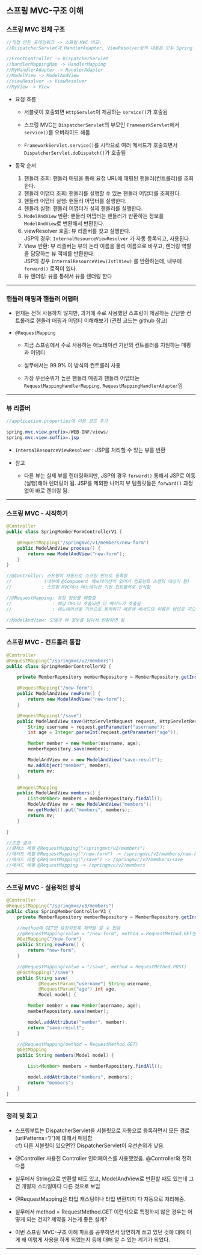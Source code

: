 ## 스프링 MVC-구조 이해

### 스프링 MVC 전체 구조

```java
//직접 만든 프레임워크 -> 스프링 MVC 비교\
//DispatcherServlet과 HandlerAdapter, ViewResolver등의 내용은 모두 Spring 프레임워크 내부에 있음

//FrontController -> DispatcherServlet
//handlerMappingMap -> HandlerMapping
//MyHandlerAdapter -> HandlerAdapter
//ModelView -> ModelAndView
//viewResolver -> ViewResolver
//MyView -> View
```

- 요청 흐름

  - 서블릿이 호출되면 `HttpServlet`이 제공하는 `service()`가 호출됨

  - 스프링 MVC는 `DispatcherServlet`의 부모인 `FrameworkServlet`에서 `service()`를 오버라이드 해둠

  - `FrameworkServlet.service()`를 시작으로 여러 메서드가 호출되면서
`DispatcherServlet.doDispatch()`가 호출됨

- 동작 순서
    1. 핸들러 조회: 핸들러 매핑을 통해 요청 URL에 매핑된 핸들러(컨트롤러)를 조회한다.
    2. 핸들러 어댑터 조회: 핸들러를 실행할 수 있는 핸들러 어댑터를 조회한다.
    3. 핸들러 어댑터 실행: 핸들러 어댑터를 실행한다.
    4. 핸들러 실행: 핸들러 어댑터가 실제 핸들러를 실행한다.
    5. `ModelAndView` 반환: 핸들러 어댑터는 핸들러가 반환하는 정보를 `ModelAndView`로 변환해서 반환한다.
    6. viewResolver 호출: 뷰 리졸버를 찾고 실행한다.<br/>
    JSP의 경우: `InternalResourceViewResolver` 가 자동 등록되고, 사용된다.
    7. View 반환: 뷰 리졸버는 뷰의 논리 이름을 물리 이름으로 바꾸고, 렌더링 역할을 담당하는 뷰 객체를 반환한다.<br/>
    JSP의 경우 `InternalResourceView(JstlView)` 를 반환하는데, 내부에 `forward()` 로직이 있다.
    8. 뷰 렌더링: 뷰를 통해서 뷰를 렌더링 한다

---

### 핸들러 매핑과 핸들러 어댑터

- 현재는 전혀 사용하지 않지만, 과거에 주로 사용했던 스프링이 제공하는 간단한 컨트롤러로 핸들러 매핑과 어댑터 이해해보기 (관련 코드는 github 참고)

- `@RequestMapping`

  - 지금 스프링에서 주로 사용하는 애노테이션 기반의 컨트롤러를 지원하는 매핑과 어댑터

  - 실무에서는 99.9% 이 방식의 컨트롤러 사용

  - 가장 우선순위가 높은 핸들러 매핑과 핸들러 어댑터는 `RequestMappingHandlerMapping`, `RequestMappingHandlerAdapter`임

---

### 뷰 리졸버

```java
//application.properties에 다음 코드 추가

spring.mvc.view.prefix=/WEB-INF/views/
spring.mvc.view.suffix=.jsp
```

- `InternalResourceViewResolver` : JSP를 처리할 수 있는 뷰를 반환
- 참고

  - 다른 뷰는 실제 뷰를 렌더링하지만, JSP의 경우 `forward()` 통해서 JSP로 이동(실행)해야 렌더링이 됨. JSP를 제외한 나머지 뷰 템플릿들은 `forward()` 과정 없이 바로 렌더링 됨.

---

### 스프링 MVC - 시작하기

```java
@Controller
public class SpringMemberFormControllerV1 {

    @RequestMapping("/springmvc/v1/members/new-form")
    public ModelAndView process() {
        return new ModelAndView("new-form");
    }
}

//@Controller: 스프링이 자동으로 스프링 빈으로 등록함
//            (내부에 @Component 애노테이션이 있어서 컴포넌트 스캔의 대상이 됨)
//           : 스프링 MVC에서 애노테이션 기반 컨트롤러로 인식함

//@RequestMapping: 요청 정보를 매핑함
//               : 해당 URL이 호출되면 이 메서드가 호출됨
//               : 애노테이션을 기반으로 동작하기 때문에 메서드의 이름은 임의로 지으면 됨

//ModelAndView: 모델과 뷰 정보를 담아서 반환하면 됨

```

---

### 스프링 MVC - 컨트롤러 통합

```java
@Controller
@RequestMapping("/springmvc/v2/members")
public class SpringMemberControllerV2 {

    private MemberRepository memberRepository = MemberRepository.getInstance();

    @RequestMapping("/new-form")
    public ModelAndView newForm() {
        return new ModelAndView("new-form");
    }

    @RequestMapping("/save")
    public ModelAndView save(HttpServletRequest request, HttpServletResponse response) {
        String username = request.getParameter("username");
        int age = Integer.parseInt(request.getParameter("age"));

        Member member = new Member(username, age);
        memberRepository.save(member);

        ModelAndView mv = new ModelAndView("save-result");
        mv.addObject("member", member);
        return mv;
    }

    @RequestMapping
    public ModelAndView members() {
        List<Member> members = memberRepository.findAll();
        ModelAndView mv = new ModelAndView("members");
        mv.getModel().put("members", members);
        return mv;
    }

}
```

```java
//조합 결과
//클래스 레벨 @RequestMapping("/springmvc/v2/members")
//메서드 레벨 @RequestMapping("/new-form") -> /springmvc/v2/members/new-form
//메서드 레벨 @RequestMapping("/save") -> /springmvc/v2/members/save
//메서드 레벨 @RequestMapping -> /springmvc/v2/members
```

---

### 스프링 MVC - 실용적인 방식

```java
@Controller
@RequestMapping("/springmvc/v3/members")
public class SpringMemberControllerV3 {
    private MemberRepository memberRepository = MemberRepository.getInstance();

    //method에 GET만 요청되도록 제약을 걸 수 있음
    //@RequestMapping(value = "/new-form", method = RequestMethod.GET만)
    @GetMapping("/new-form")
    public String newForm() {
        return "new-form";
    }

    //@RequestMapping(value = "/save", method = RequestMethod.POST)
    @PostMapping("/save")
    public String save(
            @RequestParam("username") String username,
            @RequestParam("age") int age,
            Model model) {

        Member member = new Member(username, age);
        memberRepository.save(member);

        model.addAttribute("member", member);
        return "save-result";
    }

    //@RequestMapping(method = RequestMethod.GET)
    @GetMapping
    public String members(Model model) {

        List<Member> members = memberRepository.findAll();

        model.addAttribute("members", members);
        return "members";
    }
}
```

---

### 정리 및 회고

- 스프링부트는 DispatcherServlet을 서블릿으로 자동으로 등록하면서 모든 경로(urlPatterns=“/“)에 대해서 매핑함 <br/>
cf) 다른 서블릿이 있으면?? DispatcherServlet이 우선순위가 낮음.

- @Controller 사용전 Controller 인터페이스를 사용했었음. @Controller와 전혀 다름

- 실무에서 String으로 반환할 때도 있고, ModelAndView로 반환할 때도 있는데 그건 개발자 스타일마다 다른 것으로 보임

- @RequestMapping은 타입 캐스팅이나 타입 변환까지 다 자동으로 처리해줌.

- 실무에서 method = RequestMethod.GET 이런식으로 특정하지 않은 경우는 어떻게 되는 건지? 제약을 거는게 좋은 설계?

- 이번 스프링 MVC-구조 이해 파트를 공부하면서 당연하게 쓰고 있던 것에 대해 이게 왜 이렇게 사용을 하게 되었는지 등에 대해 알 수 있는 계기가 되었다.

---
